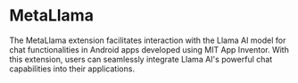 # MetaLlama
The MetaLlama extension facilitates interaction with the Llama AI model for chat functionalities in Android apps developed using MIT App Inventor. With this extension, users can seamlessly integrate Llama AI's powerful chat capabilities into their applications.

